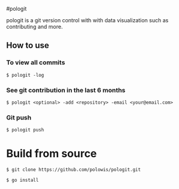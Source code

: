 #pologit

pologit is a git version control with with data visualization such as contributing and more. 

## How to use

### To view all commits
``` shell
$ pologit -log
```

### See git contribution in the last 6 months
``` shell
$ pologit <optional> -add <repository> -email <your@email.com>
```

### Git push
``` shell
$ pologit push
```

# Build from source

``` shell
$ git clone https://github.com/polowis/pologit.git
```

``` shell
$ go install
```
